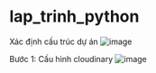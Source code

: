 # lap_trinh_python
Xác định cấu trúc dự án
![image](https://github.com/user-attachments/assets/a0eb8bb1-df5f-445f-8b2e-f43a0e8de592)

Bước 1: Cấu hình cloudinary
![image](https://github.com/user-attachments/assets/03bc71e4-7462-4fb8-afbc-f5c02f00956b)

